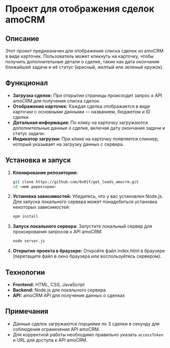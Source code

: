 # Проект для отображения сделок amoCRM

## Описание

Этот проект предназначен для отображения списка сделок из amoCRM в виде карточек. Пользователь может кликнуть на карточку, чтобы получить дополнительные детали о сделке, такие как дата окончания ближайшей задачи и её статус (красный, желтый или зеленый кружок).

## Функционал

- **Загрузка сделок:** При открытии страницы происходит запрос к API amoCRM для получения списка сделок.
- **Отображение карточек:** Каждая сделка отображается в виде карточки с основными данными — названием, бюджетом и ID сделки.
- **Детальная информация:** По клику на карточку загружаются дополнительные данные о сделке, включая дату окончания задачи и статус задачи.
- **Индикатор загрузки:** При клике на карточку появляется спиннер, который указывает на загрузку данных с сервера.

## Установка и запуск

1. **Клонирование репозитория:**
   ```bash
   git clone https://github.com/0x01f/get_leads_amocrm.git
   cd <имя директории>
   ```
2. **Установка зависимостей:**
Убедитесь, что у вас установлен Node.js. Для запуска локального сервера может понадобиться установка некоторых зависимостей:
   ```bash
   npm install
   ```
3. **Запуск локального сервера:**
Запустите локальный сервер для проксирования запросов к API amoCRM:
   ```bash
   node server.js
   ```
4. **Открытие проекта в браузере:**
Откройте файл index.html в браузере (перетащите файл в окно браузера или воспользуйтесь сервером).

## Технологии

- **Frontend:** HTML, CSS, JavaScript
- **Backend:** Node.js для локального сервера
- **API:** amoCRM API для получения данных о сделках

## Примечания

- Данные сделок загружаются порциями по 3 сделки в секунду для соблюдения ограничения API amoCRM.
- Для корректной работы необходимо правильно указать `accessToken` и URL для доступа к API amoCRM.

